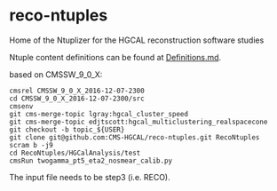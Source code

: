 # reco-ntuples
Home of the Ntuplizer for the HGCAL reconstruction software studies

Ntuple content definitions can be found at [Definitions.md](Definitions.md).

based on CMSSW_9_0_X:

```
cmsrel CMSSW_9_0_X_2016-12-07-2300
cd CMSSW_9_0_X_2016-12-07-2300/src
cmsenv
git cms-merge-topic lgray:hgcal_cluster_speed
git cms-merge-topic edjtscott:hgcal_multiclustering_realspacecone
git checkout -b topic_${USER}
git clone git@github.com:CMS-HGCAL/reco-ntuples.git RecoNtuples
scram b -j9
cd RecoNtuples/HGCalAnalysis/test
cmsRun twogamma_pt5_eta2_nosmear_calib.py
```

The input file needs to be step3 (i.e. RECO).
